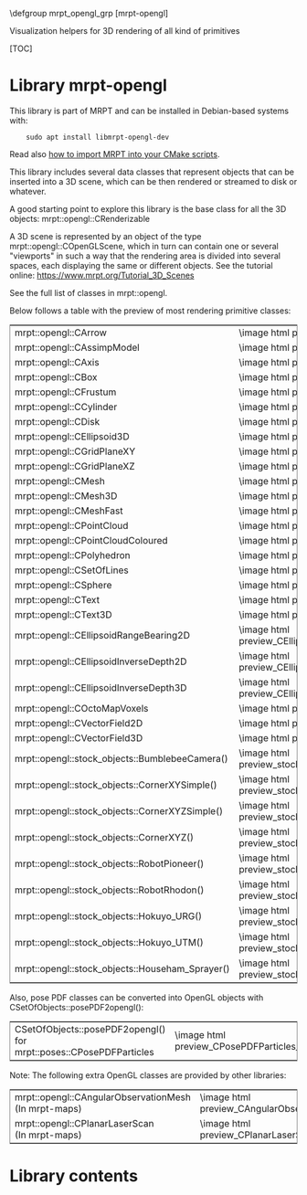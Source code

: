 \defgroup mrpt_opengl_grp [mrpt-opengl]

Visualization helpers for 3D rendering of all kind of primitives

[TOC]

# Library mrpt-opengl

This library is part of MRPT and can be installed in Debian-based systems with:

		sudo apt install libmrpt-opengl-dev

Read also [how to import MRPT into your CMake scripts](mrpt_from_cmake.html).

This library includes several data classes that represent objects that can be
inserted into a 3D scene, which can be then rendered or streamed to disk or whatever.

A good starting point to explore this library is the base class for all the
3D objects: mrpt::opengl::CRenderizable

A 3D scene is represented by an object of the type mrpt::opengl::COpenGLScene,
which in turn can contain one or several "viewports" in such a way that the
rendering area is divided into several spaces, each displaying the same or different
objects. See the tutorial online: https://www.mrpt.org/Tutorial_3D_Scenes

See the full list of classes in mrpt::opengl.

Below follows a table with the preview of most rendering primitive classes:

<table border="0" cellspan="4" cellspacing="4" style="border-width: 1px; border-style: solid;">
 <tr> <td> mrpt::opengl::CArrow </td> <td> \image html preview_CArrow.png </td> </tr>
 <tr> <td> mrpt::opengl::CAssimpModel </td> <td> \image html preview_CAssimpModel.png </td> </tr>
 <tr> <td> mrpt::opengl::CAxis </td> <td> \image html preview_CAxis.png </td> </tr>
 <tr> <td> mrpt::opengl::CBox </td> <td> \image html preview_CBox.png </td> </tr>
 <tr> <td> mrpt::opengl::CFrustum </td> <td> \image html preview_CFrustum.png </td> </tr>
 <tr> <td> mrpt::opengl::CCylinder </td> <td> \image html preview_CCylinder.png </td> </tr>
 <tr> <td> mrpt::opengl::CDisk </td> <td> \image html preview_CDisk.png </td> </tr>
 <tr> <td> mrpt::opengl::CEllipsoid3D </td> <td> \image html preview_CEllipsoid.png </td> </tr>
 <tr> <td> mrpt::opengl::CGridPlaneXY </td> <td> \image html preview_CGridPlaneXY.png </td> </tr>
 <tr> <td> mrpt::opengl::CGridPlaneXZ </td> <td> \image html preview_CGridPlaneXZ.png </td> </tr>
 <tr> <td> mrpt::opengl::CMesh </td> <td> \image html preview_CMesh.png </td> </tr>
 <tr> <td> mrpt::opengl::CMesh3D </td> <td> \image html preview_CMesh3D.png </td> </tr>
 <tr> <td> mrpt::opengl::CMeshFast </td> <td> \image html preview_CMeshFast.png </td> </tr>
 <tr> <td> mrpt::opengl::CPointCloud </td> <td> \image html preview_CPointCloud.png </td> </tr>
 <tr> <td> mrpt::opengl::CPointCloudColoured </td> <td> \image html preview_CPointCloudColoured.png </td> </tr>
 <tr> <td> mrpt::opengl::CPolyhedron </td> <td> \image html preview_CPolyhedron.png </td> </tr>
 <tr> <td> mrpt::opengl::CSetOfLines </td> <td> \image html preview_CSetOfLines.png </td> </tr>
 <tr> <td> mrpt::opengl::CSphere </td> <td> \image html preview_CSphere.png </td> </tr>
 <tr> <td> mrpt::opengl::CText </td> <td> \image html preview_CText.png </td> </tr>
 <tr> <td> mrpt::opengl::CText3D </td> <td> \image html preview_CText3D.png </td> </tr>
 <tr> <td> mrpt::opengl::CEllipsoidRangeBearing2D </td> <td> \image html preview_CEllipsoidRangeBearing2D.png </td> </tr>
 <tr> <td> mrpt::opengl::CEllipsoidInverseDepth2D </td> <td> \image html preview_CEllipsoidInverseDepth2D.png </td> </tr>
 <tr> <td> mrpt::opengl::CEllipsoidInverseDepth3D </td> <td> \image html preview_CEllipsoidInverseDepth3D.png </td> </tr>
 <tr> <td> mrpt::opengl::COctoMapVoxels </td> <td> \image html preview_COctoMapVoxels.png </td> </tr>
 <tr> <td> mrpt::opengl::CVectorField2D </td> <td> \image html preview_CVectorField2D.png </td> </tr>
 <tr> <td> mrpt::opengl::CVectorField3D </td> <td> \image html preview_CVectorField3D.png </td> </tr>
 <tr> <td> mrpt::opengl::stock_objects::BumblebeeCamera() </td> <td> \image html preview_stock_objects_BumblebeeCamera.png </td> </tr>
 <tr> <td> mrpt::opengl::stock_objects::CornerXYSimple() </td> <td> \image html preview_stock_objects_CornerXYSimple.png </td> </tr>
 <tr> <td> mrpt::opengl::stock_objects::CornerXYZSimple() </td> <td> \image html preview_stock_objects_CornerXYZSimple.png </td> </tr>
 <tr> <td> mrpt::opengl::stock_objects::CornerXYZ() </td> <td> \image html preview_stock_objects_CornerXYZ.png </td> </tr>
 <tr> <td> mrpt::opengl::stock_objects::RobotPioneer() </td> <td> \image html preview_stock_objects_RobotPioneer.png </td> </tr>
 <tr> <td> mrpt::opengl::stock_objects::RobotRhodon() </td> <td> \image html preview_stock_objects_RobotRhodon.png </td> </tr>
 <tr> <td> mrpt::opengl::stock_objects::Hokuyo_URG() </td> <td> \image html preview_stock_objects_Hokuyo_URG.png </td> </tr>
 <tr> <td> mrpt::opengl::stock_objects::Hokuyo_UTM() </td> <td> \image html preview_stock_objects_Hokuyo_UTM.png </td> </tr>
 <tr> <td> mrpt::opengl::stock_objects::Househam_Sprayer() </td> <td> \image html preview_stock_objects_Househam_Sprayer.png </td> </tr>
</table>

Also, pose PDF classes can be converted into OpenGL objects with CSetOfObjects::posePDF2opengl():

<div align="center">
<table border="0" cellspan="4" cellspacing="4" style="border-width: 1px; border-style: solid;">
 <tr> <td> CSetOfObjects::posePDF2opengl() <br> for mrpt::poses::CPosePDFParticles</td> <td> \image html preview_CPosePDFParticles_as_opengl.png </td> </tr>
</table>
</div>


Note: The following extra OpenGL classes are provided by other libraries:

<div align="center">
<table border="0" cellspan="4" cellspacing="4" style="border-width: 1px; border-style: solid;">
<tr> <td> mrpt::opengl::CAngularObservationMesh <br> (In mrpt-maps) </td> <td> \image html preview_CAngularObservationMesh.png </td> </tr>
<tr> <td> mrpt::opengl::CPlanarLaserScan <br> (In mrpt-maps) </td> <td> \image html preview_CPlanarLaserScan.png </td> </tr>
</table>
</div>

# Library contents
